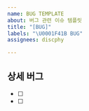 ```yaml
---
name: BUG TEMPLATE
about: 버그 관련 이슈 템플릿
title: "[BUG]"
labels: "\U0001F41B BUG"
assignees: discphy

---
```


## 상세 버그

- [ ]
- [ ]

